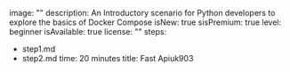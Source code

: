 image: ""
description: An Introductory scenario for Python developers to explore the basics of Docker Compose
isNew: true
sisPremium: true
level: beginner
isAvailable: true
license: ""
steps:
- step1.md
- step2.md
time: 20 minutes
title: Fast Apiuk903
